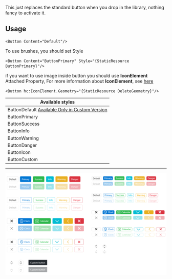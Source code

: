 This just replaces the standard button when you drop in the library, nothing fancy to activate it. 

## Usage
```
<Button Content="Default"/>
```
To use brushes, you should set Style
```
<Button Content="ButtonPrimary" Style="{StaticResource ButtonPrimary}"/>
```
if you want to use image inside button you should use **IconElement** Attached Property, For more information about **IconElement**, see [here](IconElement-Attach)

```
<Button hc:IconElement.Geometry="{StaticResource DeleteGeometry}"/>
```
| Available styles |
| ---------------- |
| ButtonDefault [Available Only in Custom Version](https://github.com/ghost1372/HandyControls) |
| ButtonPrimary    |
| ButtonSuccess    |
| ButtonInfo       |
| ButtonWarning    |
| ButtonDanger     |
| ButtonIcon       |
| ButtonCustom     |


***

![](https://github.com/HandyOrg/HandyOrgResource/blob/master/HandyControl/Resources/Button.png)
